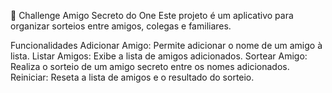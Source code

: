 🎁 Challenge Amigo Secreto do One
Este projeto é um aplicativo para organizar sorteios entre amigos, colegas e familiares.

Funcionalidades
Adicionar Amigo: Permite adicionar o nome de um amigo à lista.
Listar Amigos: Exibe a lista de amigos adicionados.
Sortear Amigo: Realiza o sorteio de um amigo secreto entre os nomes adicionados.
Reiniciar: Reseta a lista de amigos e o resultado do sorteio.
